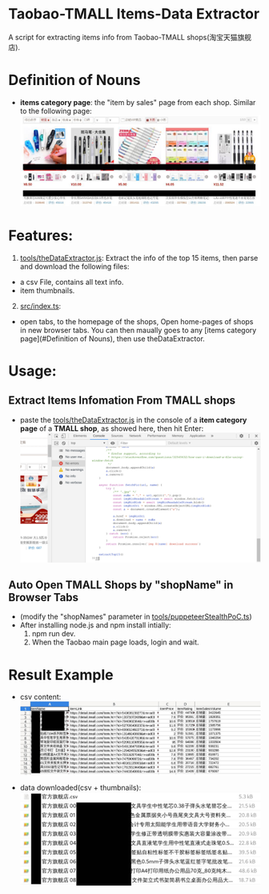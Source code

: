# Taobao-TMALL Items-Data Extractor
A script for extracting items info from Taobao-TMALL shops(淘宝天猫旗舰店). 

# Definition of Nouns
+ **items category page**: the "item by sales" page from each shop. Similar to the following page:
  ![item category page](./img/example_item_by_sales_page.jpg)

# Features:
1. [tools/theDataExtractor.js](./tools/theDataExtractor.js): Extract the info of the top 15 items, then parse and download the following files:
  + a csv File, contains all text info.
  + item thumbnails.

2. [src/index.ts](./src/index.ts):
  + open tabs, to the homepage of the shops, 
Open home-pages of shops in new browser tabs. You can then maually goes to any [items category page](#Definition of Nouns), then use theDataExtractor.


# Usage:
## Extract Items Infomation From TMALL shops
   + paste the [tools/theDataExtractor.js](./tools/theDataExtractor.js) in the console of a **item category page** of a **TMALL shop**, as showed here, then hit Enter:
   ![basic usage](./img/example_usage.png)

## Auto Open TMALL Shops by "shopName" in Browser Tabs
+ (modify the "shopNames" parameter in [tools/puppeteerStealthPoC.ts](./tools/puppeteerStealthPoC.ts))
+ After installing node.js and npm install intially:
  1. npm run dev.
  2. When the Taobao main page loads, login and wait.

# Result Example
+ csv content:
  ![item data in csv](./img/example_csv.jpg)
  
+ data downloaded(csv + thumbnails):
  ![item data and thumbnails](./img/example_dowloaded_data.jpg)


